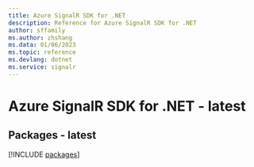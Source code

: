 ```yaml
---
title: Azure SignalR SDK for .NET
description: Reference for Azure SignalR SDK for .NET
author: sffamily
ms.author: zhshang
ms.data: 01/06/2023
ms.topic: reference
ms.devlang: dotnet
ms.service: signalr
---
```

# Azure SignalR SDK for .NET - latest
## Packages - latest
[!INCLUDE [packages](signalr-index.md)]